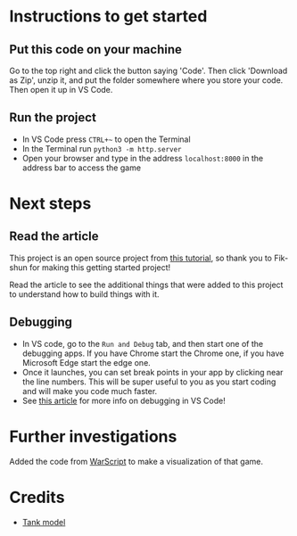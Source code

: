 # Instructions to get started

## Put this code on your machine

Go to the top right and click the button saying 'Code'. Then click 'Download as Zip', unzip it, and put the folder somewhere where you store your code. Then open it up in VS Code.

## Run the project 

- In VS Code press `CTRL+~` to open the Terminal 
- In the Terminal run `python3 -m http.server`
- Open your browser and type in the address `localhost:8000` in the address bar to access the game

# Next steps

## Read the article

This project is an open source project from [this tutorial](https://javascript.plainenglish.io/three-js-tutorial-to-build-your-first-browser-game-ae34bb0d351d), so thank you to Fik-shun for making this getting started project!

Read the article to see the additional things that were added to this project to understand how to build things with it.

## Debugging 

- In VS code, go to the `Run and Debug` tab, and then start one of the debugging apps. If you have Chrome start the Chrome one, if you have Microsoft Edge start the edge one.
- Once it launches, you can set break points in your app by clicking near the line numbers. This will be super useful to you as you start coding and will make you code much faster.
- See [this article](https://code.visualstudio.com/Docs/editor/debugging) for more info on debugging in VS Code!

# Further investigations

Added the code from [WarScript](https://github.com/jakewalker56/WarScript) to make a visualization of that game.

# Credits

- [Tank model](https://www.thingiverse.com/thing:4827334/files)
